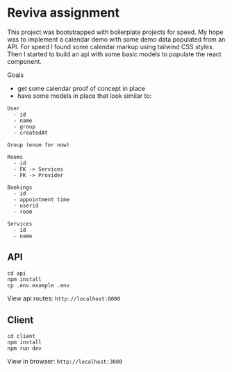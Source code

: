 # Reviva assignment

This project was bootstrapped with boilerplate projects for speed. My hope was to implement a calendar
demo with some demo data populated from an API. For speed I found some calendar markup using tailwind
CSS styles. Then I started to build an api with some basic models to populate the react component.

Goals
- get some calendar proof of concept in place
- have some models in place that look similar to:

```
User
  - id
  - name
  - group
  - createdAt
```

```
Group (enum for now)
```

```
Rooms
  - id
  - FK -> Services
  - FK -> Provider
```

```
Bookings
  - id
  - appointment time
  - userid
  - room
```

```
Services
  - id
  - name
```

## API

```
cd api
npm install
cp .env.example .env
```

View api routes: `http://localhost:8000`

## Client

```
cd client
npm install
npm run dev
```

View in browser: `http://localhost:3000`
